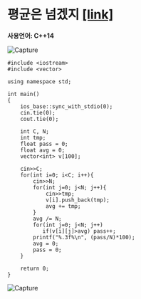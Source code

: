# 평균은 넘겠지 [[link]](https://www.acmicpc.net/problem/4344)
**사용언어: C++14**

![Capture](https://user-images.githubusercontent.com/38516906/65891627-d91f6100-e372-11e9-8ea3-37c39e967abd.PNG)

```
#include <iostream>
#include <vector>

using namespace std;

int main()
{
    ios_base::sync_with_stdio(0);
    cin.tie(0);
    cout.tie(0);
    
    int C, N;
    int tmp;
    float pass = 0;
    float avg = 0;
    vector<int> v[100];

    cin>>C;
    for(int i=0; i<C; i++){
        cin>>N;
        for(int j=0; j<N; j++){
            cin>>tmp;
            v[i].push_back(tmp);
            avg += tmp;
        }
        avg /= N;
        for(int j=0; j<N; j++)
           if(v[i][j]>avg) pass++;
        printf("%.3f%\n", (pass/N)*100);
        avg = 0;
        pass = 0;
    }

    return 0;
}
```
![Capture](https://user-images.githubusercontent.com/38516906/65891562-ba20cf00-e372-11e9-95aa-e582209e4d69.PNG)
